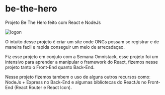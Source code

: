 # be-the-hero
Projeto Be The Hero feito com React e NodeJs
  
  ![logon](https://user-images.githubusercontent.com/62729903/80428673-cb0dd080-88c0-11ea-8d8e-ccd94554d016.png)
  
  O intuito desse projeto é criar um site onde ONGs possam se registrar e de maneira facil e rapida conseguir um meio de arrecadaçao.
  
  Fiz esse projeto em conjuto com a Semana Omnistack, esse projeto foi um intensivo para aprender a manipular o framework do React,
  fizemos nesse projeto tanto o Front-End quanto Back-End.
  
  Nesse projeto fizemos tambem o uso de alguns outros recursos como: NodeJs + Express no Back-End e algumas bibliotecas do ReactJs
  no Front-End (React Router e React Icon).
